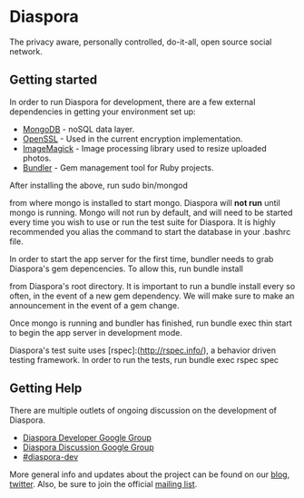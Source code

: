 Diaspora
========

The privacy aware, personally controlled, do-it-all, open source social network.


Getting started
---------------

In order to run Diaspora for development, there are a few external dependencies in getting your environment set up:

- [MongoDB](http://www.mongodb.org/downloads) - noSQL data layer.
- [OpenSSL](http://www.openssl.org/source/) - Used in the current encryption implementation.
- [ImageMagick](http://www.imagemagick.org/script/binary-releases.php?ImageMagick=0nfesabhe916b9afjc4qiikv03) - Image processing library used to resize uploaded photos.
- [Bundler](http://gembundler.com/) - Gem management tool for Ruby projects.


After installing the above, run
		sudo bin/mongod

from where mongo is installed to start mongo.  Diaspora will **not run** until mongo is running.  Mongo will not run by default, and will need to be started every time you wish to use or run the test suite for Diaspora.  It is highly recommended you alias the command to start the database in your .bashrc file.

In order to start the app server for the first time, bundler needs to grab Diaspora's gem depencencies.  To allow this, run
		bundle install

from Diaspora's root directory.  It is important to run a bundle install every so often, in the event of a new gem dependency.  We will make sure to make an announcement in the event of a gem change.

Once mongo is running and bundler has finished, run
		bundle exec thin start
to begin the app server in development mode.

Diaspora's test suite uses [rspec]:(http://rspec.info/), a behavior driven testing framework.  In order to run the tests, run
		bundle exec rspec spec


Getting Help
------------

There are multiple outlets of ongoing discussion on the development of Diaspora.

- [Diaspora Developer Google Group](http://groups.google.com/group/diaspora-dev)
- [Diaspora Discussion Google Group](http://groups.google.com/group/diaspora-discuss)
- [#diaspora-dev](irc://irc.freenode.net/#diaspora-dev)

More general info and updates about the project can be found on our [blog](http://joindiaspora.com), [twitter](http://twitter.com/joindiaspora).  Also, be sure to join the official [mailing list](http://http://eepurl.com/Vebk).

